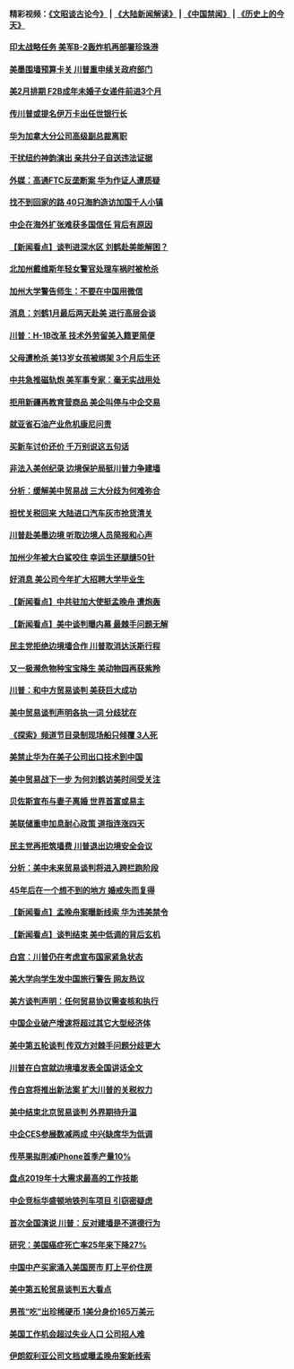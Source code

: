 #### 精彩视频：[《文昭谈古论今》](https://github.com/gfw-breaker/wenzhao/blob/master/README.md?t=01121230) | [《大陆新闻解读》](https://github.com/gfw-breaker/ntdtv-comedy/blob/master/README.md?t=01121230) | [《中国禁闻》](https://github.com/gfw-breaker/ntdtv-news/blob/master/README.md?t=01121230) | [《历史上的今天》](https://github.com/gfw-breaker/today-in-history/blob/master/README.md?t=01121230) 

#### [印太战略任务 美军B-2轰炸机再部署珍珠港](../pages/nsc412/n10970599.md?t=01121230) 

#### [美墨围墙预算卡关 川普重申续关政府部门](../pages/nsc412/n10970534.md?t=01121230) 

#### [美2月排期 F2B成年未婚子女递件前进3个月](../pages/nsc412/n10970207.md?t=01121230) 

#### [传川普或提名伊万卡出任世银行长](../pages/nsc412/n10970106.md?t=01121230) 

#### [华为加拿大分公司高级副总裁离职](../pages/nsc412/n10969911.md?t=01121230) 

#### [干扰纽约神韵演出 亲共分子自送违法证据](../pages/nsc412/n10969757.md?t=01121230) 

#### [外媒：高通FTC反垄断案 华为作证人遭质疑](../pages/nsc412/n10969482.md?t=01121230) 

#### [找不到回家的路 40只海豹造访加国千人小镇](../pages/nsc412/n10969564.md?t=01121230) 

#### [中企在海外扩张难获多国信任 背后有原因](../pages/nsc412/n10969228.md?t=01121230) 

#### [【新闻看点】谈判进深水区 刘鹤赴美能解困？](../pages/nsc412/n10969116.md?t=01121230) 

#### [北加州戴维斯年轻女警官处理车祸时被枪杀](../pages/nsc412/n10969582.md?t=01121230) 

#### [加州大学警告师生：不要在中国用微信](../pages/nsc412/n10969475.md?t=01121230) 

#### [消息：刘鹤1月最后两天赴美 进行高层会谈](../pages/nsc412/n10967146.md?t=01121230) 

#### [川普：H-1B改革 技术外劳留美入籍更简便](../pages/nsc412/n10968990.md?t=01121230) 

#### [父母遭枪杀 美13岁女孩被绑架 3个月后生还](../pages/nsc412/n10968787.md?t=01121230) 

#### [中共急推磁轨炮 美军事专家：毫无实战用处](../pages/nsc412/n10968326.md?t=01121230) 

#### [拒用新疆再教育营商品 美企叫停与中企交易](../pages/nsc412/n10967266.md?t=01121230) 

#### [就亚省石油产业危机康尼问责](../pages/nsc412/n10967310.md?t=01121230) 

#### [买新车讨价还价 千万别说这五句话](../pages/nsc412/n10966559.md?t=01121230) 

#### [非法入美创纪录 边境保护局挺川普力争建墙](../pages/nsc412/n10966872.md?t=01121230) 

#### [分析：缓解美中贸易战 三大分歧为何难弥合](../pages/nsc412/n10966845.md?t=01121230) 

#### [担忧关税回来 大陆进口汽车灰市抢货清关](../pages/nsc412/n10966734.md?t=01121230) 

#### [川普赴美墨边境 听取边境人员简报和心声](../pages/nsc412/n10966781.md?t=01121230) 

#### [加州少年被大白鲨咬住 幸运生还腿缝50针](../pages/nsc412/n10966637.md?t=01121230) 

#### [好消息 美公司今年扩大招聘大学毕业生](../pages/nsc412/n10966671.md?t=01121230) 

#### [【新闻看点】中共驻加大使挺孟晚舟 遭炮轰](../pages/nsc412/n10966495.md?t=01121230) 

#### [【新闻看点】美中谈判曝内幕 最棘手问题无解](../pages/nsc412/n10966115.md?t=01121230) 

#### [民主党拒绝边境墙合作 川普取消达沃斯行程](../pages/nsc412/n10966613.md?t=01121230) 

#### [又一极濒危物种宝宝降生 美动物园再获紫羚](../pages/nsc412/n10966526.md?t=01121230) 

#### [川普：和中方贸易谈判 美获巨大成功](../pages/nsc412/n10966506.md?t=01121230) 

#### [美中贸易谈判声明各执一词 分歧犹在](../pages/nsc412/n10966376.md?t=01121230) 

#### [《探索》频道节目录制现场船只倾覆 3人死](../pages/nsc412/n10966232.md?t=01121230) 

#### [美禁止华为在美子公司出口技术到中国](../pages/nsc412/n10966359.md?t=01121230) 

#### [美中贸易战下一步 为何刘鹤访美时间受关注](../pages/nsc412/n10964471.md?t=01121230) 

#### [贝佐斯宣布与妻子离婚 世界首富或易主](../pages/nsc412/n10964638.md?t=01121230) 

#### [美联储重申加息耐心政策 道指连涨四天](../pages/nsc412/n10964591.md?t=01121230) 

#### [民主党再拒筑墙费 川普退出边境安全会议](../pages/nsc412/n10964507.md?t=01121230) 

#### [分析：美中未来贸易谈判将进入跨栏跑阶段](../pages/nsc412/n10964449.md?t=01121230) 

#### [45年后在一个想不到的地方 婚戒失而复得](../pages/nsc412/n10964454.md?t=01121230) 

#### [【新闻看点】孟晚舟案曝新线索 华为违美禁令](../pages/nsc412/n10964307.md?t=01121230) 

#### [【新闻看点】谈判结束 美中低调的背后玄机](../pages/nsc412/n10964036.md?t=01121230) 

#### [白宫：川普仍在考虑宣布国家紧急状态](../pages/nsc412/n10964312.md?t=01121230) 

#### [美大学向学生发中国旅行警告 网友热议](../pages/nsc412/n10964289.md?t=01121230) 

#### [美方谈判声明：任何贸易协议需查核和执行](../pages/nsc412/n10964102.md?t=01121230) 

#### [中国企业破产增速将超过其它大型经济体](../pages/nsc412/n10964069.md?t=01121230) 

#### [美中第五轮谈判 传双方对棘手问题分歧更大](../pages/nsc412/n10964058.md?t=01121230) 

#### [川普在白宫就边境墙发表全国讲话全文](../pages/nsc412/n10964007.md?t=01121230) 

#### [传白宫将推出新法案 扩大川普的关税权力](../pages/nsc412/n10963994.md?t=01121230) 

#### [美中结束北京贸易谈判 外界期待升温](../pages/nsc412/n10962435.md?t=01121230) 

#### [中企CES参展数减两成 中兴缺席华为低调](../pages/nsc412/n10962287.md?t=01121230) 

#### [传苹果拟削减iPhone首季产量10%](../pages/nsc412/n10963240.md?t=01121230) 

#### [盘点2019年十大需求最高的工作技能](../pages/nsc412/n10962606.md?t=01121230) 

#### [中企竞标华盛顿地铁列车项目 引窃密疑虑](../pages/nsc412/n10962276.md?t=01121230) 

#### [首次全国演说 川普：反对建墙是不道德行为](../pages/nsc412/n10962709.md?t=01121230) 

#### [研究：美国癌症死亡率25年来下降27%](../pages/nsc412/n10962370.md?t=01121230) 

#### [中国中产买家涌入美国房市 盯上平价住房](../pages/nsc412/n10962309.md?t=01121230) 

#### [美中第五轮贸易谈判五大看点](../pages/nsc412/n10962359.md?t=01121230) 

#### [男孩“吃”出珍稀硬币 1美分身价165万美元](../pages/nsc412/n10962277.md?t=01121230) 

#### [美国工作机会超过失业人口 公司招人难](../pages/nsc412/n10962132.md?t=01121230) 

#### [伊朗叙利亚公司文档或曝孟晚舟案新线索](../pages/nsc412/n10962067.md?t=01121230) 

